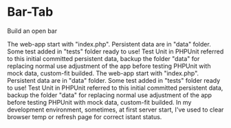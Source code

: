 # Bar-Tab
Build an open bar

The web-app start with "index.php". Persistent data are in "data" folder. Some test added in "tests" folder ready to use! 
Test Unit in PHPUnit referred to this initial committed persistent data, backup the folder "data" for replacing normal use adjustment of the app before testing PHPUnit with mock data, custom-fit builded.
The web-app start with "index.php". Persistent data are in "data" folder. Some test added in "tests" folder ready to use!
Test Unit in PHPUnit referred to this initial committed persistent data, backup the folder "data" for replacing normal use adjustment of the app before testing PHPUnit with mock data, custom-fit builded.
In my development environment, sometimes, at first server start, I've used to clear browser temp or refresh page for correct istant status. 
